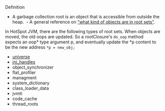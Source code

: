 Definition
  - A garbage collection root is an object that is accessible from outside the heap.
  - A general reference on ["what kind of objects are in root sets"](http://stackoverflow.com/questions/6366211/what-are-the-roots).

In HotSpot JVM, there are the following types of root sets. When objects are moved, the old oops are updated. So a rootClosure's `do_oop` method expects an oop\* type argument p, and eventually update the \*p content to be the new address `*p = new_obj;` 
  - [universe](universe-roots.md)
  - [jni_handles](jni-handles-roots.md)
  - object_synchronizer
  - flat_profiler
  - managment
  - system_dictionary
  - class_loader_data
  - jvmti
  - code_cache
  - thread_roots

